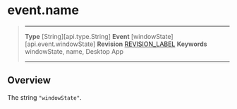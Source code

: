 
# event.name

> --------------------- ------------------------------------------------------------------------------------------
> __Type__              [String][api.type.String]
> __Event__             [windowState][api.event.windowState]
> __Revision__          [REVISION_LABEL](REVISION_URL)
> __Keywords__          windowState, name, Desktop App
> --------------------- ------------------------------------------------------------------------------------------

## Overview

The string `"windowState"`.